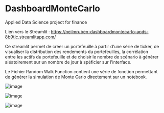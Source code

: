 # DashboardMonteCarlo
Applied Data Science project for finance 

Lien vers le Streamlit : https://neilmruben-dashboardmontecarlo-apds-8b9tlc.streamlitapp.com/

Ce streamlit permet de créer un portefeuille à partir d'une série de ticker, de visualiser la distribution des rendements du portefeuilles, la corrélation entre les actifs du portefeuille et de choisir le nombre de scénario à générer aléatoirement sur un nombre de jour à spéficier sur l'interface.

Le Fichier Random Walk Function contient une série de fonction permettant de générer la simulation de Monte Carlo directement sur un notebook. 

![image](https://user-images.githubusercontent.com/81652761/183246772-36e22ecf-93b4-4deb-be29-3de27c6d743e.png)

![image](https://user-images.githubusercontent.com/81652761/183246799-b911f7e4-0e72-49cc-ab74-618d20bf9b7b.png)

![image](https://user-images.githubusercontent.com/81652761/183246813-b64a4e4b-6f50-453e-801c-23850425aabf.png)
